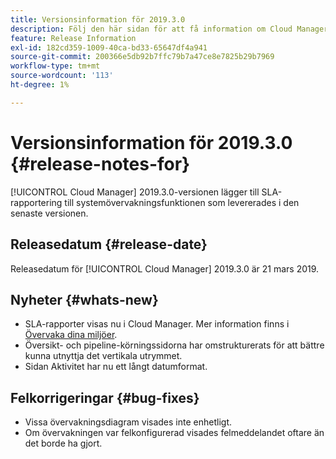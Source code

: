 ```yaml
---
title: Versionsinformation för 2019.3.0
description: Följ den här sidan för att få information om Cloud Manager 2019.3.0.
feature: Release Information
exl-id: 182cd359-1009-40ca-bd33-65647df4a941
source-git-commit: 200366e5db92b7ffc79b7a47ce8e7825b29b7969
workflow-type: tm+mt
source-wordcount: '113'
ht-degree: 1%

---
```


# Versionsinformation för 2019.3.0 {#release-notes-for}

[!UICONTROL Cloud Manager] 2019.3.0-versionen lägger till SLA-rapportering till systemövervakningsfunktionen som levererades i den senaste versionen.

## Releasedatum {#release-date}

Releasedatum för [!UICONTROL Cloud Manager] 2019.3.0 är 21 mars 2019.

## Nyheter {#whats-new}

* SLA-rapporter visas nu i Cloud Manager. Mer information finns i [Övervaka dina miljöer](/help/using/monitoring-environments.md).
* Översikt- och pipeline-körningssidorna har omstrukturerats för att bättre kunna utnyttja det vertikala utrymmet.
* Sidan Aktivitet har nu ett långt datumformat.

## Felkorrigeringar {#bug-fixes}

* Vissa övervakningsdiagram visades inte enhetligt.
* Om övervakningen var felkonfigurerad visades felmeddelandet oftare än det borde ha gjort.

